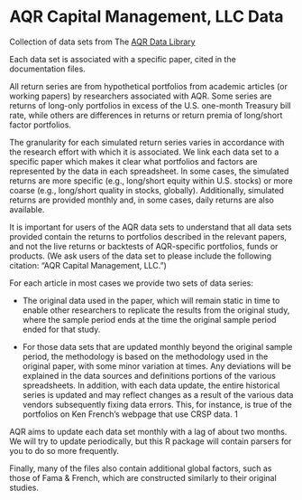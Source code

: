 # AQR Capital Management, LLC Data

Collection of data sets from The [AQR Data Library](https://www.aqr.com/Insights/Datasets)


Each data set is associated with a specific paper, cited in the documentation files.

All return series are from hypothetical portfolios from academic articles (or working papers) by researchers associated with AQR. Some series are returns of long-only portfolios in excess of the U.S. one-month Treasury bill rate, while others are differences in returns or return premia of long/short factor portfolios.

The granularity for each simulated return series varies in accordance with the research effort with which it is associated. We link each data set to a specific paper which makes it clear what portfolios and factors are represented by the data in each spreadsheet. In some cases, the simulated returns are more specific (e.g., long/short equity within U.S. stocks) or more coarse (e.g., long/short quality in stocks, globally). Additionally, simulated returns are provided monthly and, in some cases, daily returns are also available.

It is important for users of the AQR data sets to understand that all data sets provided contain the returns to portfolios described in the relevant papers, and not the live returns or backtests of AQR-specific portfolios, funds or products. (We ask users of the data set to please include the following citation: “AQR Capital Management, LLC.”)

For each article in most cases we provide two sets of data series:

  - The original data used in the paper, which will remain static in time to enable other researchers to replicate the results from the original study, where the sample period ends at the time the original sample period ended for that study.

  - For those data sets that are updated monthly beyond the original sample period, the methodology is based on the methodology used in the original paper, with some minor variation at times. Any deviations will be explained in the data sources and definitions portions of the various spreadsheets. In addition, with each data update, the entire historical series is updated and may reflect changes as a result of the various data vendors subsequently fixing data errors. This, for instance, is true of the portfolios on Ken French’s webpage that use CRSP data. 1

AQR aims to update each data set monthly with a lag of about two months. We will try to update periodically, but this R package will contain parsers for you to do so more frequently.

Finally, many of the files also contain additional global factors, such as those of Fama & French, which are constructed similarly to their original studies.
